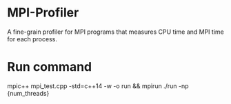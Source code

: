 # MPI-Profiler
A fine-grain profiler for MPI programs that measures CPU time and MPI time for each process.

# Run command
mpic++ mpi_test.cpp -std=c++14 -w -o run && mpirun ./run -np {num_threads}